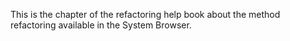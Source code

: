 This is the chapter of the refactoring help book about the method  refactoring available in the System Browser.